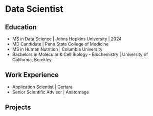 # Data Scientist

## Education
- MS in Data Science | Johns Hopkins University | 2024
- MD Candidate | Penn State College of Medicine
- MS in Human Nutrition | Columbia University
- Bachelors in Molecular & Cell Biology - Biochemistry | University of California, Berekley

## Work Experience
- Application Scientist | Certara
- Senior Scientific Advisor | Anatomage

## Projects
